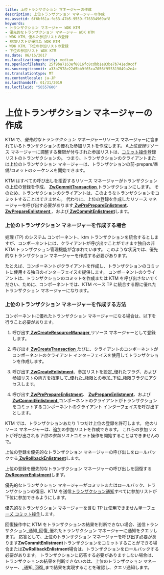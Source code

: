 ```yaml
---
title: 上位トランザクション マネージャーの作成
description: 上位トランザクション マネージャーの作成
ms.assetid: 6f6bf61a-fe53-47b5-9559-f76334969af8
keywords:
- トランザクション マネージャー WDK KTM
- 優先的なトランザクション マネージャー WDK KTM
- WDK KTM、優れた参加リストの登録
- 参加リストが優れた WDK KTM
- WDK KTM、下位の参加リストの登録
- 下位の参加リスト WDK KTM
ms.date: 06/16/2017
ms.localizationpriority: medium
ms.openlocfilehash: 25f9ba7163ef8816fc8cdbb1e83be7b741ed0cdf
ms.sourcegitcommit: a33b7978e22d5bb9f65ca7056f955319049a2e4c
ms.translationtype: MT
ms.contentlocale: ja-JP
ms.lasthandoff: 01/31/2019
ms.locfileid: "56557600"
---
```

# <a name="creating-a-superior-transaction-manager"></a>上位トランザクション マネージャーの作成


KTM で、*優先的なトランザクション マネージャー*リソース マネージャーに含まれているトランザクションの優れた参加リストを作成します。 A*上位登録*リソース マネージャーに調整する権限が付与された参加リストは、[コミット操作](handling-commit-operations.md)登録リストのトランザクションの。 つまり、トランザクションのクライアントまたは上位のトランザクション マネージャーは、トランザクションの前-prepare/準備/コミットのシーケンスを開始できます。

KTM はすべての呼び出しを拒否するリソース マネージャーがトランザクションの上位の登録を作成、 [ **ZwCommitTransaction** ](https://msdn.microsoft.com/library/windows/hardware/ff566420)トランザクションにします。 そのため、トランザクションのクライアントは、このようなトランザクションをコミットすることはできません。 代わりに、上位の登録を作成したリソース マネージャーを呼び出す必要があります[ **ZwPrePrepareEnlistment**](https://msdn.microsoft.com/library/windows/hardware/ff567044)、 [ **ZwPrepareEnlistment** ](https://msdn.microsoft.com/library/windows/hardware/ff567039)、および[ **ZwCommitEnlistment**](https://msdn.microsoft.com/library/windows/hardware/ff566419)します。

### <a name="when-to-create-a-superior-transaction-manager"></a>上位のトランザクション マネージャーを作成する場合

処理 (TP) のシステム コンポーネント、ktm トランザクションを統合するとしますが、コンポーネントには、クライアントが呼び出すことができます独自の非 KTM トランザクション管理機能が含まれています。 このような状況では、優先的なトランザクション マネージャーを作成する必要があります。

たとえば、コンポーネントがクライアントを作成し、トランザクションのコミットに使用する独自のインターフェイスを提供します。 コンポーネントのクライアントは、トランザクションのコミットを作成または KTM を呼び出さないでください、ために、コンポーネントでは、KTM ベース TP に統合する際に優れたトランザクション マネージャーになります。

### <a name="how-to-create-a-superior-transaction-manager"></a>上位のトランザクション マネージャーを作成する方法

コンポーネントに優れたトランザクション マネージャーになる場合は、以下を行うこと必要があります。

1.  呼び出す[ **ZwCreateResourceManager** ](https://msdn.microsoft.com/library/windows/hardware/ff566427)リソース マネージャーとして登録します。

2.  呼び出す[ **ZwCreateTransaction** ](https://msdn.microsoft.com/library/windows/hardware/ff566429)たびに、クライアントのコンポーネントがコンポーネントのクライアント インターフェイスを使用してトランザクションを作成します。

3.  呼び出す[ **ZwCreateEnlistment**](https://msdn.microsoft.com/library/windows/hardware/ff566422)、参加リストを設定\_優れたフラグ、および参加リストの両方を指定して\_優れた\_権限との参加\_下位\_権限フラグにアクセスします。

4.  呼び出す[ **ZwPrePrepareEnlistment**](https://msdn.microsoft.com/library/windows/hardware/ff567044)、 [ **ZwPrepareEnlistment**](https://msdn.microsoft.com/library/windows/hardware/ff567039)、および[ **ZwCommitEnlistment** ](https://msdn.microsoft.com/library/windows/hardware/ff566419)コンポーネントのクライアントがトランザクションをコミットするコンポーネントのクライアント インターフェイスを呼び出すとします。

KTM では、トランザクションあたり 1 つだけ上位の登録を許可します。 他のリソース マネージャーは、追加の参加リストを作成できます。 これらの参加リストが呼び出される*下位の参加リスト*コミット操作を開始することはできませんので。

上位の登録を優先的なトランザクション マネージャーの呼び出しをロールバックする[ **ZwRollbackEnlistment**](https://msdn.microsoft.com/library/windows/hardware/ff567083)します。

上位の登録を優先的なトランザクション マネージャーの呼び出しを回復する[ **ZwRecoverEnlistment**](https://msdn.microsoft.com/library/windows/hardware/ff567075)します。

優先的なトランザクション マネージャーがコミットまたはロールバック、トランザクションの復旧、KTM を送信[トランザクション通知](transaction-notifications.md)すべてに参加リストが下位に参加できるようにします。

優先的なトランザクション マネージャーを含む TP は使用できません[単一フェーズ コミット操作](handling-commit-operations.md#single-phase-commit-operations)します。

回復操作中に KTM をトランザクションの結果を判断できない場合、送信トランザクション\_通知\_回復\_優れたトランザクション マネージャーに通知をクエリします。 応答として、上位のトランザクション マネージャーを呼び出す必要があります**ZwCommitEnlistment**トランザクションをコミットすることができる場合または**ZwRollbackEnlistment**場合は、トランザクションをロールバックする必要があります。 トランザクションに応答する必要がありますしない場合は、トランザクションの結果を判断できないのは、上位のトランザクション マネージャー、\_通知\_回復\_まで結果を実現することを確認し、クエリ通知します。

 

 





